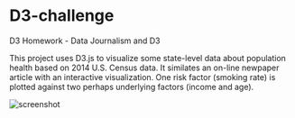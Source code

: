 # D3-challenge
D3 Homework - Data Journalism and D3

This project uses D3.js to visualize some state-level data about population health based on 2014 U.S. Census data.  It similates an on-line newpaper article with an interactive visualization.  One risk factor (smoking rate) is plotted against two perhaps underlying factors (income and age).

![screenshot](https://https://github.com/not4ewe/D3-challenge/blob/master/assets/images/D3Times.png)
